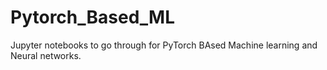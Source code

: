 # Pytorch_Based_ML

Jupyter notebooks to go through for PyTorch BAsed Machine learning and Neural networks.
